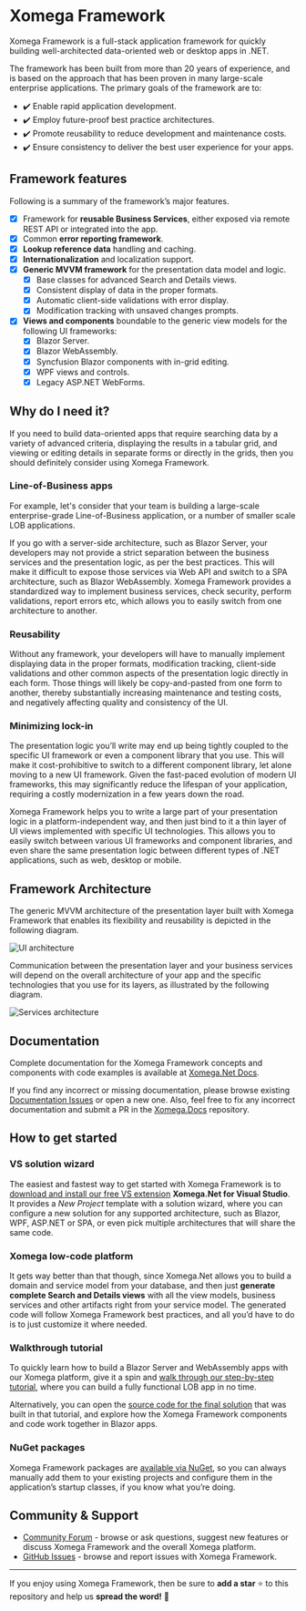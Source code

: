 # Xomega Framework

Xomega Framework is a full-stack application framework for quickly building well-architected data-oriented web or desktop apps in .NET.

The framework has been built from more than 20 years of experience, and is based on the approach that has been proven in many large-scale enterprise applications. The primary goals of the framework are to:

- ✔️ Enable rapid application development.
- ✔️ Employ future-proof best practice architectures.
- ✔️ Promote reusability to reduce development and maintenance costs.
- ✔️ Ensure consistency to deliver the best user experience for your apps.

## Framework features

Following is a summary of the framework’s major features.
- [x] Framework for **reusable Business Services**, either exposed via remote REST API or integrated into the app.
- [x] Common **error reporting framework**.
- [x] **Lookup reference data** handling and caching.
- [x] **Internationalization** and localization support.
- [x] **Generic MVVM framework** for the presentation data model and logic.
  - [x] Base classes for advanced Search and Details views.
  - [x] Consistent display of data in the proper formats.
  - [x] Automatic client-side validations with error display.
  - [x] Modification tracking with unsaved changes prompts.
- [x] **Views and components** boundable to the generic view models for the following UI frameworks:
  - [x] Blazor Server.
  - [x] Blazor WebAssembly.
  - [x] Syncfusion Blazor components with in-grid editing.
  - [x] WPF views and controls.
  - [x] Legacy ASP.NET WebForms.

## Why do I need it?

If you need to build data-oriented apps that require searching data by a variety of advanced criteria, displaying the results in a tabular grid, and viewing or editing details in separate forms or directly in the grids, then you should definitely consider using Xomega Framework.

### Line-of-Business apps

For example, let's consider that your team is building a large-scale enterprise-grade Line-of-Business application, or a number of smaller scale LOB applications.

If you go with a server-side architecture, such as Blazor Server, your developers may not provide a strict separation between the business services and the presentation logic, as per the best practices. This will make it difficult to expose those services via Web API and switch to a SPA architecture, such as Blazor WebAssembly. Xomega Framework provides a standardized way to implement business services, check security, perform validations, report errors etc, which allows you to easily switch from one architecture to another.

### Reusability

Without any framework, your developers will have to manually implement displaying data in the proper formats, modification tracking, client-side validations and other common aspects of the presentation logic directly in each form. Those things will likely be copy-and-pasted from one form to another, thereby substantially increasing maintenance and testing costs, and negatively affecting quality and consistency of the UI.

### Minimizing lock-in

The presentation logic you’ll write may end up being tightly coupled to the specific UI framework or even a component library that you use. This will make it cost-prohibitive to switch to a different component library, let alone moving to a new UI framework. Given the fast-paced evolution of modern UI frameworks, this may significantly reduce the lifespan of your application, requiring a costly modernization in a few years down the road.

Xomega Framework helps you to write a large part of your presentation logic in a platform-independent way, and then just bind to it a thin layer of UI views implemented with specific UI technologies. This allows you to easily switch between various UI frameworks and component libraries, and even share the same presentation logic between different types of .NET applications, such as web, desktop or mobile.

## Framework Architecture

The generic MVVM architecture of the presentation layer built with Xomega Framework that enables its flexibility and reusability is depicted in the following diagram.

![UI architecture](../../../Xomega.Docs/blob/master/docs/framework/common-ui/img/ui_arch.png)

Communication between the presentation layer and your business services will depend on the overall architecture of your app and the specific technologies that you use for its layers, as illustrated by the following diagram.

![Services architecture](../../../Xomega.Docs/blob/master/docs/framework/services/img/services.png?raw=true)

## Documentation

Complete documentation for the Xomega Framework concepts and components with code examples is available at [Xomega.Net Docs](https://xomega.net/docs/framework/overview).

If you find any incorrect or missing documentation, please browse existing [Documentation Issues](../../../Xomega.Docs/issues) or open a new one. Also, feel free to fix any incorrect documentation and submit a PR in the [Xomega.Docs](../../../Xomega.Docs) repository.

## How to get started

### VS solution wizard

The easiest and fastest way to get started with Xomega Framework is to [download and install our free VS extension](https://xomega.net/System/Download.aspx) **Xomega.Net for Visual Studio**. It provides a *New Project* template with a solution wizard, where you can configure a new solution for any supported architecture, such as Blazor, WPF, ASP.NET or SPA, or even pick multiple architectures that will share the same code.

### Xomega low-code platform

It gets way better than that though, since Xomega.Net allows you to build a domain and service model from your database, and then just **generate complete Search and Details views** with all the view models, business services and other artifacts right from your service model. The generated code will follow Xomega Framework best practices, and all you’d have to do is to just customize it where needed.

### Walkthrough tutorial

To quickly learn how to build a Blazor Server and WebAssembly apps with our Xomega platform, give it a spin and [walk through our step-by-step tutorial](https://xomega.net/docs/tutorial/get-started), where you can build a fully functional LOB app in no time.

Alternatively, you can open the [source code for the final solution](../../../Xomega.Tutorial) that was built in that tutorial, and explore how the Xomega Framework components and code work together in Blazor apps.

### NuGet packages

Xomega Framework packages are [available via NuGet](http://www.nuget.org/packages?q=xomega.framework), so you can always manually add them to your existing projects and configure them in the application’s startup classes, if you know what you’re doing.

## Community & Support
- [Community Forum](../../../Xomega.Net4VS/discussions) - browse or ask questions, suggest new features or discuss Xomega Framework and the overall Xomega platform.
- [GitHub Issues](../../issues) - browse and report issues with Xomega Framework.
---
If you enjoy using Xomega Framework, then be sure to **add a star** ⭐ to this repository and help us **spread the word!** 📢
